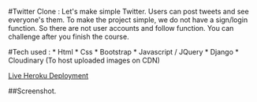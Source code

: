 #Twitter Clone :
                Let's make simple Twitter. Users can post tweets and see everyone's them.
                To make the project simple, we do not have a sign/login function.
                So there are not user accounts and follow function. You can challenge after you finish the course.
                
                
                
                
                
#Tech used :
          * Html
          * Css
          * Bootstrap
          * Javascript / JQuery
          * Django
          * Cloudinary (To host uploaded images on CDN)
          
    
    
    
 [Live Heroku Deployment](https://ali-twitter-clone.herokuapp.com/)
 
 
##Screenshot. 
